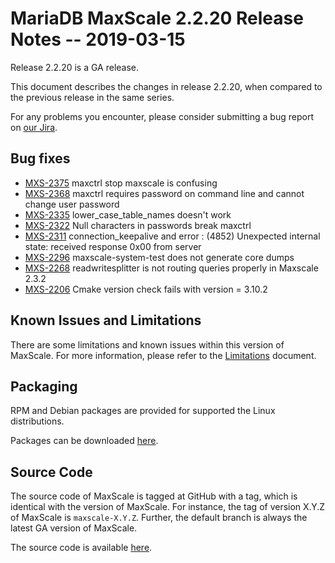 # MariaDB MaxScale 2.2.20 Release Notes -- 2019-03-15

Release 2.2.20 is a GA release.

This document describes the changes in release 2.2.20, when compared to the
previous release in the same series.

For any problems you encounter, please consider submitting a bug
report on [our Jira](https://jira.mariadb.org/projects/MXS).

## Bug fixes

* [MXS-2375](https://jira.mariadb.org/browse/MXS-2375) maxctrl stop maxscale is confusing
* [MXS-2368](https://jira.mariadb.org/browse/MXS-2368) maxctrl requires password on command line and cannot change user password
* [MXS-2335](https://jira.mariadb.org/browse/MXS-2335) lower_case_table_names doesn't work
* [MXS-2322](https://jira.mariadb.org/browse/MXS-2322) Null characters in passwords break maxctrl
* [MXS-2311](https://jira.mariadb.org/browse/MXS-2311) connection_keepalive and error : (4852) Unexpected internal state: received response 0x00 from server
* [MXS-2296](https://jira.mariadb.org/browse/MXS-2296) maxscale-system-test does not generate core dumps
* [MXS-2268](https://jira.mariadb.org/browse/MXS-2268) readwritesplitter is not routing queries properly in Maxscale 2.3.2
* [MXS-2206](https://jira.mariadb.org/browse/MXS-2206) Cmake version check fails with version = 3.10.2

## Known Issues and Limitations

There are some limitations and known issues within this version of MaxScale.
For more information, please refer to the [Limitations](../About/Limitations.md) document.

## Packaging

RPM and Debian packages are provided for supported the Linux distributions.

Packages can be downloaded [here](https://mariadb.com/downloads/mariadb-tx/maxscale).

## Source Code

The source code of MaxScale is tagged at GitHub with a tag, which is identical
with the version of MaxScale. For instance, the tag of version X.Y.Z of MaxScale
is `maxscale-X.Y.Z`. Further, the default branch is always the latest GA version
of MaxScale.

The source code is available [here](https://github.com/mariadb-corporation/MaxScale).
